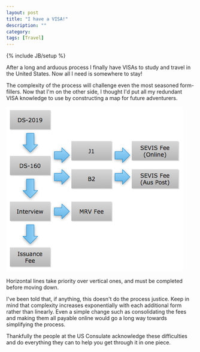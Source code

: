 ```yaml
---
layout: post
title: "I have a VISA!"
description: ""
category: 
tags: [Travel]
---
```

{% include JB/setup %}

After a long and arduous process I finally have VISAs to study and travel in the United States. Now all I need is somewhere to stay!

The complexity of the process will challenge even the most seasoned form-fillers. Now that I'm on the other side, I thought I'd put all my redundant VISA knowledge to use by constructing a map for future adventurers.

![US VISA Process Map](images/us_visa_process.png)

<p class="caption">Horizontal lines take priority over vertical ones, and must be completed before moving down.</p>

I've been told that, if anything, this doesn't do the process justice. Keep in mind that complexity increases exponentially with each additional form rather than linearly. Even a simple change such as consolidating the fees and making them all payable online would go a long way towards simplifying the process.

Thankfully the people at the US Consulate acknowledge these difficulties and do everything they can to help you get through it in one piece.